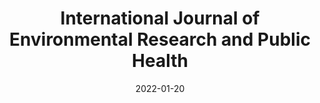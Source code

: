 ---
date: 2022-01-20
##
title:    International Journal of Environmental Research and Public Health 
## Titel der Publikation, beispielweise The Lancet.
##
authors: 'Chu, BA, Sarampudi, V, Li, Z, et al.'
##
status:   default
##
en:
  subtitle:   'Micronutrient Deficiency as a Confounder in Ascertaining the Role of Obesity in Severe COVID-19 Infection'
  ##
  description: 'Food insecurity in the United States has been exacerbated due to the socioeconomic strain of the coronavirus disease 2019 (COVID-19) pandemic. Populations experiencing poverty and, as a consequence, food insecurity in the United States are disproportionately affected by obesity, which was identified early in the pandemic as a major risk factor for increased susceptibility to COVID-19 infection and mortality. Given the focus on obesity and its role in immune dysregulation, it is also important to note the role of micronutrient deficiency, another sequalae of food insecurity. Micronutrients play an important role in the ability of the immune system to mount an appropriate response. Moreover, OBESE individuals are more likely to be micronutrient deficient. This review will explore the role of micronutrients, vitamin A, vitamin D, vitamin C, and zinc in respiratory immunity and COVID-19 and how micronutrient deficiency may be a possible confounder in obesity’s association with severe outcomes. By illuminating the role of micronutrients in COVID-19, this paper expands the discussion from food insecurity and obesity to include micronutrient deficiency and how all of these interact in respiratory illnesses such as  COVID-19. '
  ## 
  tags:    [COVID-19, micronutrients, vitamin D, vitamin A, coronavirus, SARS-CoV-2, respiratory infection, obesity, food insecurity ]
## 
de: 
  ##
  subtitle:   'Mikronährstoffmangel als Störfaktor bei der Ermittlung der Rolle von Fettleibigkeit bei schwerer COVID-19-Infektion'
  ##
  description: 'Die sozioökonomische Belastung durch die Coronavirus-Pandemie 2019 (COVID-19) hat die Ernährungsunsicherheit in den Vereinigten Staaten noch verschärft. Bevölkerungsgruppen, die von Armut und infolgedessen von Ernährungsunsicherheit in den Vereinigten Staaten betroffen sind, sind überproportional von Fettleibigkeit betroffen, die schon früh in der Pandemie als ein wichtiger Risikofaktor für eine erhöhte Anfälligkeit für COVID-19-Infektionen und Mortalität identifiziert wurde. Angesichts der Fokussierung auf Fettleibigkeit und ihre Rolle bei der Dysregulation des Immunsystems ist es auch wichtig, die Rolle des Mikronährstoffmangels, einer weiteren Folge der Ernährungsunsicherheit, zu beachten. Mikronährstoffe spielen eine wichtige Rolle für die Fähigkeit des Immunsystems, eine angemessene Reaktion zu zeigen. Außerdem ist die Wahrscheinlichkeit eines Mikronährstoffmangels bei OBESE-Personen größer. In dieser Übersichtsarbeit wird die Rolle von Mikronährstoffen, Vitamin A, Vitamin D, Vitamin C und Zink bei der Immunität der Atemwege und COVID-19 untersucht, und es wird dargelegt, inwiefern ein Mikronährstoffmangel ein möglicher Störfaktor bei der Assoziation von Fettleibigkeit mit schwerwiegenden Folgen sein könnte. Indem die Rolle von Mikronährstoffen bei COVID-19 beleuchtet wird, erweitert dieses Papier die Diskussion von Ernährungsunsicherheit und Fettleibigkeit auf Mikronährstoffmangel und darauf, wie all diese Faktoren bei Atemwegserkrankungen wie COVID-19 zusammenwirken.'
  ## 
  ##
  tags:     [COVID-19, Mikronährstoffe, Vitamin D, Vitamin A, Coronavirus, SARS-CoV-2, Atemwegsinfektion, Fettleibigkeit, Ernährungsunsicherheit]
##
group:  "Treatments"
##
credit:      https://doi.org/10.1155/2022/5106342
##
## 2020-09-30_10.1038_s41590-020-00808-x.md
---